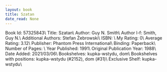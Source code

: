 ```yaml
---
layout: book
title: Szatan
date_read: None
---
```


Book Id: 57325843\ 
Title: Szatan\ 
Author: Guy N. Smith\ 
Author l-f: Smith, Guy N.\ 
Additional Authors: Stefan Żebrowski\ 
ISBN: \ 
My Rating: 0\ 
Average Rating: 3.12\ 
Publisher: Phantom Press International\ 
Binding: Paperback\ 
Number of Pages: \ 
Year Published: 1991\ 
Original Publication Year: 1988\ 
Date Added: 2021/03/06\ 
Bookshelves: kupka-wstydu, dom\ 
Bookshelves with positions: kupka-wstydu (#2152), dom (#31)\ 
Exclusive Shelf: kupka-wstydu\ 

